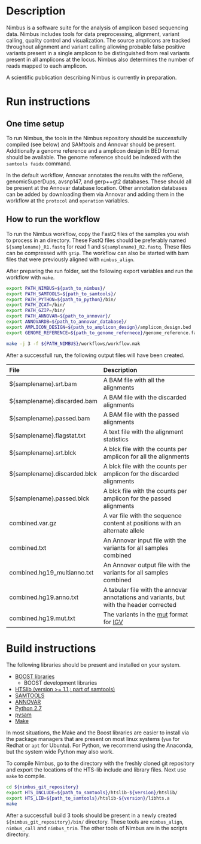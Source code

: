 Description
===========

Nimbus is a software suite for the analysis of amplicon based sequencing data. Nimbus 
includes tools for data preprocessing, alignment, variant calling, quality control and 
visualization. The source amplicons are tracked throughout alignment and variant calling 
allowing probable false positive variants present in a single amplicon to be distinguished 
from real variants present in all amplicons at the locus. Nimbus also determines the number of 
reads mapped to each amplicon. 

A scientific publication describing Nimbus is currently in preparation. 

Run instructions
================

One time setup
--------------

To run Nimbus, the tools in the Nimbus repository should be successfully compiled 
(see below) and SAMtools and Annovar should be present. Additionally a genome reference
and a amplicon design in BED format should be available. The genome reference should be
indexed with the `samtools faidx` command. 

In the default workflow, Annovar annotates the results with the refGene, genomicSuperDups, 
avsnp147, and gerp++gt2 databases. These should all be present at the Annovar database 
location. Other annotation databases can be added by downloading them via Annovar and 
adding them in the workflow at the `protocol` and `operation` variables. 

How to run the workflow
-----------------------
 
To run the Nimbus workflow, copy the FastQ files of the samples you wish to process in an 
directory. These FastQ files should be preferably named `${samplename}_R1.fastq` for 
read 1 and `${samplename}_R2.fastq`. These files can be compressed with `gzip`. The workflow 
can also be started with bam files that were previously aligned with `nimbus_align`. 

After preparing the run folder, set the following export variables and run the workflow 
with `make`.

```bash
export PATH_NIMBUS=${path_to_nimbus}/
export PATH_SAMTOOLS=${path_to_samtools}/
export PATH_PYTHON=${path_to_python}/bin/
export PATH_ZCAT=/bin/
export PATH_GZIP=/bin/
export PATH_ANNOVAR=${path_to_annovar}/
export ANNOVARDB=${path_to_annovar_database}/
export AMPLICON_DESIGN=${path_to_amplicon_design}/amplicon_design.bed
export GENOME_REFERENCE=${path_to_genome_refernece}/genome_reference.fa

make -j 3 -f ${PATH_NIMBUS}/workflows/workflow.mak
```

After a successfull run, the following output files will have been created. 

| File                        | Description |
|:----------------------------|:------------|
| ${samplename}.srt.bam       | A BAM file with all the alignments |
| ${samplename}.discarded.bam | A BAM file with the discarded alignments |
| ${samplename}.passed.bam    | A BAM file with the passed alignments |
| ${samplename}.flagstat.txt  | A text file with the alignment statistics |
| ${samplename}.srt.blck      | A blck file with the counts per amplicon for all the alignments | 
| ${samplename}.discarded.blck| A blck file with the counts per amplicon for the discarded alignments  |
| ${samplename}.passed.blck   | A blck file with the counts per amplicon for the passed alignments |
| combined.var.gz             | A var file with the sequence content at positions with an alternate allele |
| combined.txt                | An Annovar input file with the variants for all samples combined |
| combined.hg19_multianno.txt | An Annovar output file with the variants for all samples combined |
| combined.hg19.anno.txt      | A tabular file with the annovar annotations and variants, but with the header corrected |
| combined.hg19.mut.txt       | The variants in the [mut](https://software.broadinstitute.org/software/igv/MutationData) format for [IGV](http://software.broadinstitute.org/software/igv/home) |


Build instructions
==================

The following libraries should be present and installed on your system.

* [BOOST libraries](http://www.boost.org/)
	* BOOST development libraries
* [HTSlib (version >= 1.1.; part of samtools)](http://www.htslib.org/) 
* [SAMTOOLS](http://www.htslib.org/)
* [ANNOVAR](http://annovar.openbioinformatics.org/en/latest/)
* [Python 2.7](https://www.continuum.io/downloads)
* [pysam](http://pysam.readthedocs.io/en/latest/api.html)
* [Make](https://www.gnu.org/software/make/)

In most situations, the Make and the Boost libraries are easier to install via the 
package managers that are present on most linux systems (`yum` for Redhat
or `apt` for Ubuntu). For Python, we recommend using the Anaconda, but the system
wide Python may also work. 

To compile Nimbus, go to the directory with the freshly cloned git 
repository and export the locations of the HTS-lib include and 
library files. Next use `make` to compile.

```bash
cd ${nimbus_git_repository}
export HTS_INCLUDE=${path_to_samtools}/htslib-${version}/htslib/
export HTS_LIB=${path_to_samtools}/htslib-${version}/libhts.a
make
```

After a successfull build 3 tools should be present in a newly created 
`${nimbus_git_repository}/bin/` directory. These tools are `nimbus_align`,
`nimbus_call` and `nimbus_trim`. The other tools of Nimbus are in the 
scripts directory.

